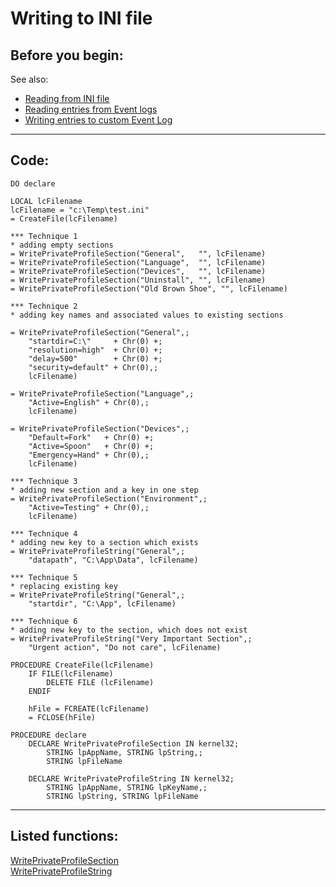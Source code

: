 
# Writing to INI file

## Before you begin:
See also:

* [Reading from INI file](sample_133.md)  
* [Reading entries from Event logs](sample_524.md)  
* [Writing entries to custom Event Log](sample_564.md)  

  
***  


## Code:
```foxpro  
DO declare

LOCAL lcFilename
lcFilename = "c:\Temp\test.ini"
= CreateFile(lcFilename)

*** Technique 1
* adding empty sections
= WritePrivateProfileSection("General",   "", lcFilename)
= WritePrivateProfileSection("Language",  "", lcFilename)
= WritePrivateProfileSection("Devices",   "", lcFilename)
= WritePrivateProfileSection("Uninstall", "", lcFilename)
= WritePrivateProfileSection("Old Brown Shoe", "", lcFilename)

*** Technique 2
* adding key names and associated values to existing sections

= WritePrivateProfileSection("General",;
	"startdir=C:\"     + Chr(0) +;
	"resolution=high"  + Chr(0) +;
	"delay=500"        + Chr(0) +;
	"security=default" + Chr(0),;
	lcFilename)

= WritePrivateProfileSection("Language",;
	"Active=English" + Chr(0),;
	lcFilename)

= WritePrivateProfileSection("Devices",;
	"Default=Fork"   + Chr(0) +;
	"Active=Spoon"   + Chr(0) +;
	"Emergency=Hand" + Chr(0),;
	lcFilename)

*** Technique 3
* adding new section and a key in one step
= WritePrivateProfileSection("Environment",;
	"Active=Testing" + Chr(0),;
	lcFilename)
	
*** Technique 4
* adding new key to a section which exists
= WritePrivateProfileString("General",;
	"datapath", "C:\App\Data", lcFilename)

*** Technique 5
* replacing existing key
= WritePrivateProfileString("General",;
	"startdir", "C:\App", lcFilename)

*** Technique 6
* adding new key to the section, which does not exist
= WritePrivateProfileString("Very Important Section",;
	"Urgent action", "Do not care", lcFilename)

PROCEDURE CreateFile(lcFilename)
	IF FILE(lcFilename)
		DELETE FILE (lcFilename)
	ENDIF
	
	hFile = FCREATE(lcFilename)
	= FCLOSE(hFile)

PROCEDURE declare
	DECLARE WritePrivateProfileSection IN kernel32;
		STRING lpAppName, STRING lpString,;
		STRING lpFileName

	DECLARE WritePrivateProfileString IN kernel32;
		STRING lpAppName, STRING lpKeyName,;
		STRING lpString, STRING lpFileName  
```  
***  


## Listed functions:
[WritePrivateProfileSection](../libraries/kernel32/WritePrivateProfileSection.md)  
[WritePrivateProfileString](../libraries/kernel32/WritePrivateProfileString.md)  
